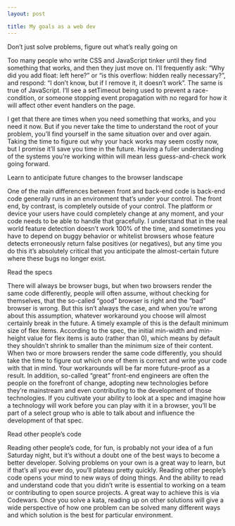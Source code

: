 ```yaml
---
layout: post

title: My goals as a web dev
---
```


<p>Don’t just solve problems, figure out what’s really going on</p>

<p>Too many people who write CSS and JavaScript tinker until they find something that works, and then they just move on. 
I’ll frequently ask: “Why did you add float: left here?” or “is this overflow: hidden really necessary?”, and respond: “I don’t know, but if I remove it, it doesn’t work”.
The same is true of JavaScript. I’ll see a setTimeout being used to prevent a race-condition, or someone stopping event propagation with no regard for how it will affect other event handlers on the page.</p>

<p>I get that there are times when you need something that works, and you need it now. But if you never take the time to understand the root of your problem, you’ll find yourself in the same situation over and over again.
Taking the time to figure out why your hack works may seem costly now, but I promise it’ll save you time in the future. Having a fuller understanding of the systems you’re working within will mean less guess-and-check work going forward.</p>

<p>Learn to anticipate future changes to the browser landscape</p>

<p>One of the main differences between front and back-end code is back-end code generally runs in an environment that’s under your control. The front end, by contrast, is completely outside of your control. The platform or device your users have could completely change at any moment, and your code needs to be able to handle that gracefully.
I understand that in the real world feature detection doesn’t work 100% of the time, and sometimes you have to depend on buggy behavior or whitelist browsers whose feature detects erroneously return false positives (or negatives), but any time you do this it’s absolutely critical that you anticipate the almost-certain future where these bugs no longer exist.</p>

<p>Read the specs</p>

<p>There will always be browser bugs, but when two browsers render the same code differently, people will often assume, without checking for themselves, that the so-called “good” browser is right and the “bad” browser is wrong. But this isn’t always the case, and when you’re wrong about this assumption, whatever workaround you choose will almost certainly break in the future.
A timely example of this is the default minimum size of flex items. According to the spec, the initial min-width and min-height value for flex items is auto (rather than 0), which means by default they shouldn’t shrink to smaller than the minimum size of their content. 
When two or more browsers render the same code differently, you should take the time to figure out which one of them is correct and write your code with that in mind. Your workarounds will be far more future-proof as a result.
In addition, so-called “great” front-end engineers are often the people on the forefront of change, adopting new technologies before they’re mainstream and even contributing to the development of those technologies. If you cultivate your ability to look at a spec and imagine how a technology will work before you can play with it in a browser, you’ll be part of a select group who is able to talk about and influence the development of that spec.</p>

<p>Read other people’s code</p>

<p>Reading other people’s code, for fun, is probably not your idea of a fun Saturday night, but it’s without a doubt one of the best ways to become a better developer.
Solving problems on your own is a great way to learn, but if that’s all you ever do, you’ll plateau pretty quickly. Reading other people’s code opens your mind to new ways of doing things. And the ability to read and understand code that you didn’t write is essential to working on a team or contributing to open source projects.
A great way to achieve this is via Codewars. Once you solve a kata, reading up on other solutions will give a wide perspective of how one problem can be solved many different ways and which solution is the best for particular environment.</p>


